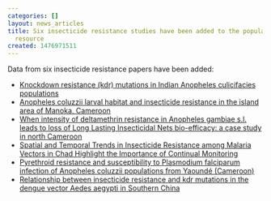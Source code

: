 ```yaml
---
categories: []
layout: news_articles
title: Six insecticide resistance studies have been added to the population biology
  resource
created: 1476971511
---
```

<p>Data from six insecticide resistance papers have been added:
<ul>
<li><a href="/popbio/project/?id=VBP0000139">Knockdown resistance (kdr) mutations in Indian Anopheles culicifacies populations</a></li>
<li><a href="/popbio/project/?id=VBP0000140">Anopheles coluzzii larval habitat and insecticide resistance in the island area of Manoka, Cameroon</a></li>
<li><a href="/popbio/project/?id=VBP0000141">When intensity of deltamethrin resistance in Anopheles gambiae s.l. leads to loss of Long Lasting Insecticidal Nets bio-efficacy: a case study in north Cameroon</a></li>
<li><a href="/popbio/project/?id=VBP0000142">Spatial and Temporal Trends in Insecticide Resistance among Malaria Vectors in Chad Highlight the Importance of Continual Monitoring</a></li>
<li><a href="/popbio/project/?id=VBP0000143">Pyrethroid resistance and susceptibility to Plasmodium falciparum infection of Anopheles coluzzii populations from Yaoundé (Cameroon)</a></li>
<li><a href="/popbio/project/?id=VBP0000144">Relationship between insecticide resistance and kdr mutations in the dengue vector Aedes aegypti in Southern China</a></li>
</ul>
